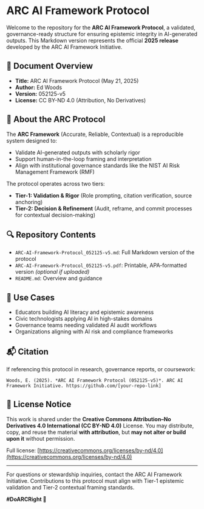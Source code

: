 # ARC AI Framework Protocol

Welcome to the repository for the **ARC AI Framework Protocol**, a validated, governance-ready structure for ensuring epistemic integrity in AI-generated outputs. This Markdown version represents the official **2025 release** developed by the ARC AI Framework Initiative.

## 📄 Document Overview
- **Title:** ARC AI Framework Protocol (May 21, 2025)
- **Author:** Ed Woods
- **Version:** 052125-v5
- **License:** CC BY-ND 4.0 (Attribution, No Derivatives)

## 🧠 About the ARC Protocol
The **ARC Framework** (Accurate, Reliable, Contextual) is a reproducible system designed to:
- Validate AI-generated outputs with scholarly rigor
- Support human-in-the-loop framing and interpretation
- Align with institutional governance standards like the NIST AI Risk Management Framework (RMF)

The protocol operates across two tiers:
- **Tier-1: Validation & Rigor** (Role prompting, citation verification, source anchoring)
- **Tier-2: Decision & Refinement** (Audit, reframe, and commit processes for contextual decision-making)

## 🔍 Repository Contents
- `ARC-AI-Framework-Protocol_052125-v5.md`: Full Markdown version of the protocol
- `ARC-AI-Framework-Protocol_052125-v5.pdf`: Printable, APA-formatted version *(optional if uploaded)*
- `README.md`: Overview and guidance

## 🎯 Use Cases
- Educators building AI literacy and epistemic awareness
- Civic technologists applying AI in high-stakes domains
- Governance teams needing validated AI audit workflows
- Organizations aligning with AI risk and compliance frameworks

## 📬 Citation
If referencing this protocol in research, governance reports, or coursework:
```
Woods, E. (2025). *ARC AI Framework Protocol (052125-v5)*. ARC AI Framework Initiative. https://github.com/[your-repo-link]
```

## 🚫 License Notice
This work is shared under the **Creative Commons Attribution–No Derivatives 4.0 International (CC BY-ND 4.0)** License.
You may distribute, copy, and reuse the material **with attribution**, but **may not alter or build upon it** without permission.

Full license: [https://creativecommons.org/licenses/by-nd/4.0](https://creativecommons.org/licenses/by-nd/4.0)

---

For questions or stewardship inquiries, contact the ARC AI Framework Initiative. Contributions to this protocol must align with Tier-1 epistemic validation and Tier-2 contextual framing standards.

**#DoARCRight 🧭**